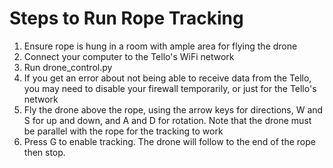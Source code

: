 # Steps to Run Rope Tracking
1. Ensure rope is hung in a room with ample area for flying the drone
2. Connect your computer to the Tello's WiFi network
3. Run drone_control.py
4. If you get an error about not being able to receive data from the Tello, you may need to disable your firewall temporarily, or just for the Tello's network
5. Fly the drone above the rope, using the arrow keys for directions, W and S for up and down, and A and D for rotation. Note that the drone must be parallel with the rope for the tracking to work
6. Press G to enable tracking. The drone will follow to the end of the rope then stop.